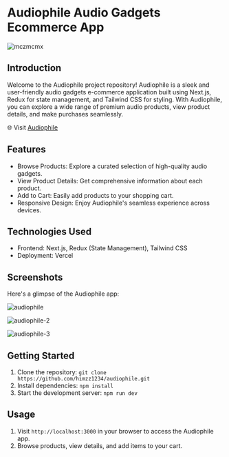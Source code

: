 # Audiophile Audio Gadgets Ecommerce App
![mczmcmx](https://github.com/himzz1234/audiophile/assets/99206527/4a932dce-2263-4f41-8e37-7ed6744ebaaf)

## Introduction

Welcome to the Audiophile project repository! Audiophile is a sleek and user-friendly audio gadgets e-commerce application built using Next.js, Redux for state management, and Tailwind CSS for styling. With Audiophile, you can explore a wide range of premium audio products, view product details, and make purchases seamlessly.

🌐 Visit [Audiophile](https://audiophile-himzz1234.vercel.app/)

## Features
+ Browse Products: Explore a curated selection of high-quality audio gadgets.
+ View Product Details: Get comprehensive information about each product.
+ Add to Cart: Easily add products to your shopping cart.
+ Responsive Design: Enjoy Audiophile's seamless experience across devices.

## Technologies Used
+ Frontend: Next.js, Redux (State Management), Tailwind CSS
+ Deployment: Vercel

## Screenshots
Here's a glimpse of the Audiophile app:

![audiophile](https://github.com/himzz1234/audiophile/assets/99206527/e22b0245-0446-4cf2-974e-039bae684e82)

![audiophile-2](https://github.com/himzz1234/audiophile/assets/99206527/e1be9d96-6221-4d5f-96f4-ce78bf0200ec)

![audiophile-3](https://github.com/himzz1234/audiophile/assets/99206527/72ed2e4d-5b1f-4983-993c-c558939c23aa)

## Getting Started
1. Clone the repository: ```git clone https://github.com/himzz1234/audiophile.git```
2. Install dependencies: ```npm install```
3. Start the development server: ```npm run dev```

## Usage
1. Visit `http://localhost:3000` in your browser to access the Audiophile app.
2. Browse products, view details, and add items to your cart.





